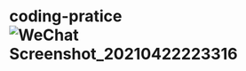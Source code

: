 # coding-pratice![WeChat Screenshot_20210422223316](https://user-images.githubusercontent.com/77368106/115732687-c63c0980-a3ba-11eb-8b32-45d54965e71c.png)
